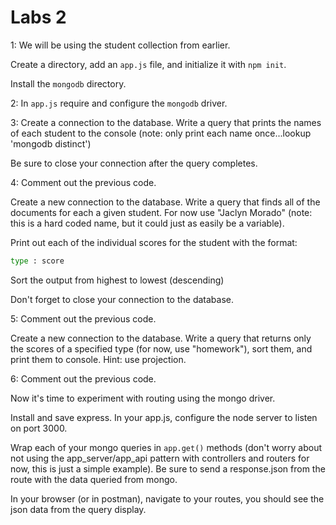 # Labs 2
1: We will be using the student collection from earlier.  
  
Create a directory, add an `app.js` file, and initialize it with `npm init`.  
  
Install the `mongodb` directory.
  
2: In `app.js` require and configure the `mongodb` driver.  
  
3: Create a connection to the database. Write a query that prints the names of 
each student to the console (note: only print each name once...lookup 'mongodb distinct')  
  
Be sure to close your connection after the query completes.  
  
4: Comment out the previous code.  
  
Create a new connection to the database. Write a query that finds all of the 
documents for each a given student. For now use "Jaclyn Morado" (note: this is 
a hard coded name, but it could just as easily be a variable).  
  
Print out each of the individual scores for the student with the format:
  
```bash
type : score
```
  
Sort the output from highest to lowest (descending)  
  
Don't forget to close your connection to the database.
  
5: Comment out the previous code.  
  
Create a new connection to the database. Write a query that returns only the scores of
a specified type (for now, use "homework"), sort them, and print them to console. Hint:
 use projection.  
  
6: Comment out the previous code.  
  
Now it's time to experiment with routing using the mongo driver.  
  
Install and save express. In your app.js, configure the node server to listen 
on port 3000.  
  
Wrap each of your mongo queries in `app.get()` methods (don't worry about not using
the app_server/app_api pattern with controllers and routers for now, this is
just a simple example). Be sure to send a response.json from the route with the data
queried from mongo.  
  
In your browser (or in postman), navigate to your routes, you should see the json 
data from the query display.
  
